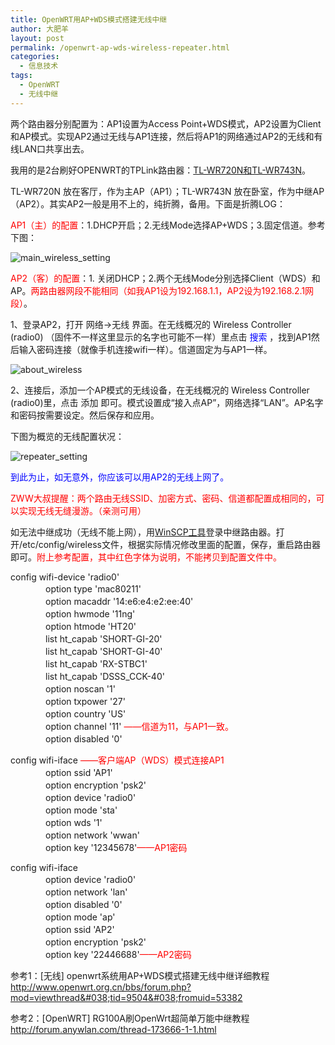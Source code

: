 ```yaml
---
title: OpenWRT用AP+WDS模式搭建无线中继
author: 大肥羊
layout: post
permalink: /openwrt-ap-wds-wireless-repeater.html
categories:
  - 信息技术
tags:
  - OpenWRT
  - 无线中继
---
```

两个路由器分别配置为：AP1设置为Access Point+WDS模式，AP2设置为Client和AP模式。实现AP2通过无线与AP1连接，然后将AP1的网络通过AP2的无线和有线LAN口共享出去。  


  
我用的是2台刷好OPENWRT的TPLink路由器：<a href="/tl-wr720n-tl-wr743n-upgrade-openwrt.html" target="_blank">TL-WR720N和TL-WR743N</a>。

TL-WR720N 放在客厅，作为主AP（AP1）；TL-WR743N 放在卧室，作为中继AP（AP2）。其实AP2一般是用不上的，纯折腾，备用。下面是折腾LOG：

<span style="color: #ff0000;">AP1（主）的配置</span>：1.DHCP开启；2.无线Mode选择AP+WDS；3.固定信道。参考下图：

![main_wireless_setting][1]

<span style="color: #ff0000;">AP2（客）的配置</span>：1. 关闭DHCP；2.两个无线Mode分别选择Client（WDS）和AP。<span style="color: #ff0000;">两路由器网段不能相同（如我AP1设为192.168.1.1，AP2设为192.168.2.1网段）</span>。

1、登录AP2，打开 网络->无线 界面。在无线概况的 Wireless Controller (radio0) （固件不一样这里显示的名字也可能不一样）里点击 <span style="color: #0000ff;">搜索</span> ，找到AP1然后输入密码连接（就像手机连接wifi一样）。信道固定为与AP1一样。

![about_wireless][2]

2、连接后，添加一个AP模式的无线设备，在无线概况的 Wireless Controller (radio0)里，点击 添加 即可。模式设置成“接入点AP”，网络选择“LAN”。AP名字和密码按需要设定。然后保存和应用。

下图为概览的无线配置状况：

![repeater_setting][3]

<span style="color: #0000ff;">到此为止，如无意外，你应该可以用AP2的无线上网了。</span>

<span style="color: #ff0000;">ZWW大叔提醒：两个路由无线SSID、加密方式、密码、信道都配置成相同的，可以实现无线无缝漫游。（亲测可用）</span>

如无法中继成功（无线不能上网），用<a href="/tl-wr720n-tl-wr743n-upgrade-openwrt.html" target="_blank">WinSCP工具</a>登录中继路由器。打开/etc/config/wireless文件，根据实际情况修改里面的配置，保存，重启路由器即可。<span style="color: #ff0000;">附上参考配置，其中红色字体为说明，不能拷贝到配置文件中。</span>

config wifi-device 'radio0'  
　　　　option type 'mac80211'  
　　　　option macaddr '14:e6:e4:e2:ee:40'  
　　　　option hwmode '11ng'  
　　　　option htmode 'HT20'  
　　　　list ht_capab 'SHORT-GI-20'  
　　　　list ht_capab 'SHORT-GI-40'  
　　　　list ht_capab 'RX-STBC1'  
　　　　list ht\_capab 'DSSS\_CCK-40'  
　　　　option noscan '1'  
　　　　option txpower '27'  
　　　　option country 'US'  
　　　　option channel '11' <span style="color: #ff0000;">——信道为11，与AP1一致。</span>  
　　　　option disabled '0'

config wifi-iface <span style="color: #ff0000;">——客户端AP（WDS）模式连接AP1</span>  
　　　　option ssid 'AP1'  
　　　　option encryption 'psk2'  
　　　　option device 'radio0'  
　　　　option mode 'sta'  
　　　　option wds '1'  
　　　　option network 'wwan'  
　　　　option key '12345678'<span style="color: #ff0000;">——AP1密码</span>

config wifi-iface  
　　　　option device 'radio0'  
　　　　option network 'lan'  
　　　　option disabled '0'  
　　　　option mode 'ap'  
　　　　option ssid 'AP2'  
　　　　option encryption 'psk2'  
　　　　option key '22446688'<span style="color: #ff0000;">——AP2密码</span>

参考1：[无线] openwrt系统用AP+WDS模式搭建无线中继详细教程 http://www.openwrt.org.cn/bbs/forum.php?mod=viewthread&#038;tid=9504&#038;fromuid=53382

参考2：[OpenWRT] RG100A刷OpenWrt超简单万能中继教程 http://forum.anywlan.com/thread-173666-1-1.html

 [1]: https://cyhour.com/wp-content/uploads/2014/03/main_wireless_setting.png
 [2]: https://cyhour.com/wp-content/uploads/2014/03/about_wireless.png
 [3]: https://cyhour.com/wp-content/uploads/2014/03/repeater_setting.png